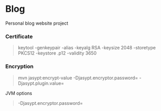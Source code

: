 # Blog

Personal blog website project

### Certificate

> keytool -genkeypair -alias <alias> -keyalg RSA -keysize 2048 -storetype PKCS12 -keystore <filename>.p12 -validity 3650

### Encryption

> mvn jasypt:encrypt-value -Djasypt.encryptor.password=<password> -Djasypt.plugin.value=<value>

JVM options

> -Djasypt.encryptor.password=<password>
